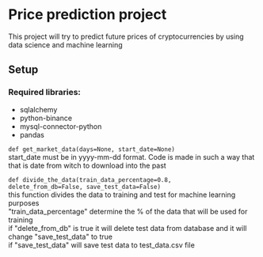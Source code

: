 # Price prediction project

This project will try to predict future prices of cryptocurrencies by using data science and machine learning

## Setup
### Required libraries:
- sqlalchemy
- python-binance
- mysql-connector-python
- pandas

<code>def get_market_data(days=None, start_date=None)</code><br>
start_date must be in yyyy-mm-dd format. Code is made in such a way that that is date from witch to download into the past

<code>def divide_the_data(train_data_percentage=0.8, delete_from_db=False, save_test_data=False)</code><br>
this function divides the data to training and test for machine learning purposes<br>
"train_data_percentage" determine the % of the data that will be used for training<br>
if "delete_from_db" is true it will delete test data from database and it will change "save_test_data" to true<br>
if "save_test_data" will save test data to test_data.csv file<br>
